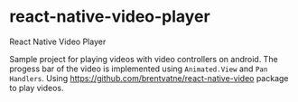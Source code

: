 # react-native-video-player
React Native Video Player

Sample project for playing videos with video controllers on android. 
The progess bar of the video is implemented using `Animated.View` and `Pan Handlers`.
Using https://github.com/brentvatne/react-native-video package to play videos.
